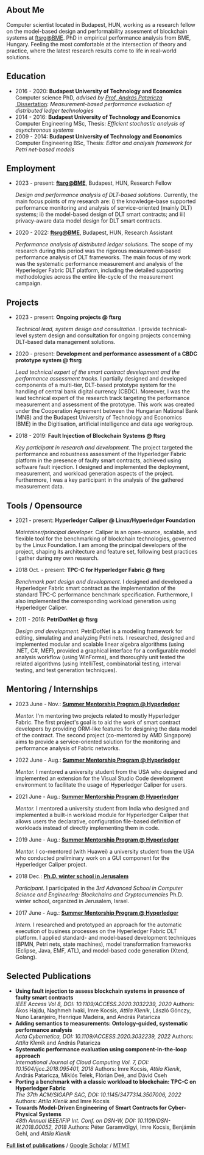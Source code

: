 ## <i class="fas fa-user fa-fw"></i> About Me
Computer scientist located in Budapest, HUN, working as a research fellow on the model-based design and performability assesment of blockchain systems at [ftsrg@BME](https://ftsrg.mit.bme.hu/en/).
PhD in empirical performance analysis from BME, Hungary.
Feeling the most comfortable at the intersection of theory and practice, where the latest research results come to life in real-world solutions.

## <i class="fas fa-graduation-cap fa-fw"></i> Education
- 2016 - 2020: **Budapest University of Technology and Economics**  
  Computer science PhD, _advised by [Prof. András Pataricza](http://www.mit.bme.hu/general/staff/pataric)_  
  [<i class="fas fa-file-alt"></i>&nbsp;Dissertation](http://hdl.handle.net/10890/18724): _Measurement-based performance evaluation of distributed ledger technologies_
- 2014 - 2016: **Budapest University of Technology and Economics**  
  Computer Engineering MSc, Thesis: _Efficient stochastic analysis of asynchronous systems_
- 2009 - 2014: **Budapest University of Technology and Economics**  
  Computer Engineering BSc, Thesis: _Editor and analysis framework for Petri net-based models_

## <i class="fas fa-briefcase fa-fw"></i> Employment
- 2023 - present: **[ftsrg@BME](https://ftsrg.mit.bme.hu/en/)**, Budapest, HUN, Research Fellow  
  
  _Design and performance analysis of DLT-based solutions._ Currently, the main focus points of my research are: i) the knowledge-base supported performance monitoring and analysis of service-oriented (mainly DLT) systems; ii) the model-based design of DLT smart contracts; and iii) privacy-aware data model design for DLT smart contracts.
- 2020 - 2022: **[ftsrg@BME](https://ftsrg.mit.bme.hu/en/)**, Budapest, HUN, Research Assistant  
  
  _Performance analysis of distributed ledger solutions._ The scope of my research during this period was the rigorous measurement-based performance analysis of DLT frameworks. The main focus of my work was the systematic performance measurement and analysis of the Hyperledger Fabric DLT platform, including the detailed supporting methodologies across the entire life-cycle of the measurement campaign.

## <i class="fas fa-desktop fa-fw"></i> Projects
- 2023 - present: **Ongoing projects @ ftsrg**  
  
  _Technical lead, system design and consultation._ I provide technical-level system design and consultation for ongoing projects concerning DLT-based data management solutions.
- 2020 - present: **Development and performance assessment of a CBDC prototype system @ ftsrg**  
  
  _Lead technical expert of the smart contract development and the performance assessment tracks._ I partially designed and developed components of a multi-tier, DLT-based prototype system for the handling of central bank digital currency (CBDC). Moreover, I was the lead technical expert of the research track targeting the performance measurement and assessment of the prototype. This work was created under the Cooperation Agreement between the Hungarian National Bank (MNB) and the Budapest University of Technology and Economics (BME) in the Digitisation, artificial intelligence and data age workgroup.
- 2018 - 2019: **Fault Injection of Blockchain Systems @ ftsrg**   
  
  _Key participant in research and development._ The project targeted the performance and robustness assessment of the Hyperledger Fabric platform in the presence of faulty smart contracts, achieved using software fault injection. I designed and implemented the deployment, measurement, and workload generation aspects of the project. Furthermore, I was a key participant in the analysis of the gathered measurement data.

## <i class="fas fa-code-branch fa-fw"></i> Tools / Opensource
- 2021 - present: **Hyperledger Caliper @ Linux/Hyperledger Foundation** [<i class="fab fa-github"></i>](https://github.com/hyperledger/caliper)

  _Maintainer/principal developer._ Caliper is an open-source, scalable, and flexible tool for the benchmarking of blockchain technologies, governed by the Linux Foundation. I am among the principal developers of the project, shaping its architecture and feature set, following best practices I gather during my own research.
- 2018 Oct. - present: **TPC-C for Hyperledger Fabric @ ftsrg** [<i class="fab fa-github"></i>](https://github.com/ftsrg/blockchain-benchmarks-tpcc) [<i class="fas fa-file-alt"></i>](https://dl.acm.org/doi/10.1145/3477314.3507006)  
  
  _Benchmark port design and development._ I designed and developed a Hyperledger Fabric smart contract as the implementation of the standard TPC-C performance benchmark specification. Furthermore, I also implemented the corresponding workload generation using Hyperledger Caliper.
- 2011 - 2016: **PetriDotNet @ ftsrg** [<i class="fas fa-file-alt"></i>](https://inf.mit.bme.hu/research/tools/petridotnet)   
  
  _Design and development._ PetriDotNet is a modeling framework for editing, simulating and analyzing Petri nets. I researched, designed and implemented modular and scalable linear algebra algorithms (using .NET, C\#, MEF), provided a graphical interface for a configurable model analysis workflow (using WinForms), and thoroughly unit tested the related algorithms (using IntelliTest, combinatorial testing, interval testing, and test generation techniques).

## <i class="fas fa-globe fa-fw"></i> Mentoring / Internships
- 2023 June - Nov.: **[Summer Mentorship Program @ Hyperledger](https://wiki.hyperledger.org/display/INTERN)**  
  
  _Mentor._ I'm mentoring two projects related to mostly Hyperledger Fabric. The first project's goal is to aid the work of smart contract developers by providing ORM-like features for designing the data model of the contract. The second project (co-mentored by AMD Singapore) aims to provide a service-oriented solution for the monitoring and performance analysis of Fabric networks.
- 2022 June - Aug.: **[Summer Mentorship Program @ Hyperledger](https://wiki.hyperledger.org/display/INTERN)**  
  
  _Mentor._ I mentored a university student from the USA who designed and implemented an extension for the Visual Studio Code development environment to facilitate the usage of Hyperledger Caliper for users.
- 2021 June - Aug.: **[Summer Mentorship Program @ Hyperledger](https://wiki.hyperledger.org/display/INTERN)**  
  
  _Mentor._ I mentored a university student from India who designed and implemented a built-in workload module for Hyperledger Caliper that allows users the declarative, configuration file-based definition of workloads instead of directly implementing them in code.
- 2019 June - Aug.: **[Summer Mentorship Program @ Hyperledger](https://wiki.hyperledger.org/display/INTERN)**  
  
  _Mentor._ I co-mentored (with Huawei) a university student from the USA who conducted preliminary work on a GUI component for the Hyperledger Caliper project.
- 2018 Dec.: **[Ph.D. winter school in Jerusalem](https://iias.huji.ac.il/event/3rd-winter-school-computer-science-and-engineering-blockchains-and-cryptocurrencies)**
  
  _Participant._ I participated in the _3rd Advanced School in Computer Science and Engineering: Blockchains and Cryptocurrencies_ Ph.D. winter school, organized in Jerusalem, Israel.
- 2017 June - Aug.: **[Summer Mentorship Program @ Hyperledger](https://wiki.hyperledger.org/display/INTERN)**  
  
  _Intern._ I researched and prototyped an approach for the automatic execution of business processes on the Hyperledger Fabric DLT platform. I applied standard- and model-based development techniques (BPMN, Petri nets, state machines), model transformation frameworks (Eclipse, Java, EMF, ATL), and model-based code generation (Xtend, Golang).

## <i class="fas fa-file-alt fa-fw"></i> Selected Publications
- **Using fault injection to assess blockchain systems in presence of faulty smart contracts**  
  _IEEE Access Vol 8, DOI: 10.1109/ACCESS.2020.3032239, 2020_
  Authors: Ákos Hajdu, Naghmeh Ivaki, Imre Kocsis, _Attila Klenik_, László Gönczy, Nuno Laranjeiro, Henrique Madeira, and András Pataricza
- **Adding semantics to measurements: Ontology-guided, systematic performance analysis**  
  _Acta Cybernetica, DOI: 10.1109/ACCESS.2020.3032239, 2022_
  Authors: _Attila Klenik_ and András Pataricza
- **Systematic performance evaluation using component-in-the-loop approach**  
  _International Journal of Cloud Computing Vol. 7, DOI: 10.1504/ijcc.2018.095401, 2018_
  Authors: Imre Kocsis, _Attila Klenik_, András Pataricza, Miklós Telek, Flórián Deé, and Dávid Cseh
- **Porting a benchmark with a classic workload to blockchain: TPC-C on Hyperledger Fabric**  
  _The 37th ACM/SIGAPP SAC, DOI: 10.1145/3477314.3507006, 2022_
  Authors: _Attila Klenik_ and Imre Kocsis
- **Towards Model-Driven Engineering of Smart Contracts for Cyber-Physical Systems**  
  _48th Annual IEEE/IFIP Int. Conf. on DSN-W, DOI: 10.1109/DSN-W.2018.00052, 2018_
  Authors: Péter Garamvölgyi, Imre Kocsis, Benjámin Gehl, and _Attila Klenik_


**[Full list of publications](publications.html)** / [Google Scholar](https://scholar.google.hu/citations?user=l9E8dTQAAAAJ) / [MTMT](https://m2.mtmt.hu/gui2/?type=authors&mode=browse&sel=10056599)
